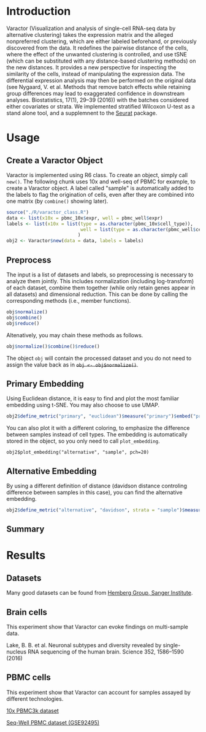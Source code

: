 # Introduction
Varactor (Visualization and analysis of single-cell RNA-seq data by alternative clustering) takes the expression matrix and the alleged nonpreferred clustering, which are either labeled beforehand, or previously discovered from the data. It redefines the pairwise distance of the cells, where the effect of the unwanted clustering is controlled, and use tSNE (which can be substituted with any distance-based clustering methods) on the new distances. It provides a new perspective for inspecting the similarity of the cells, instead of manipulating the expression data. The differential expression analysis may then be performed on the original data (see Nygaard, V. et al. Methods that remove batch effects while retaining group differences may lead to exaggerated confidence in downstream analyses. Biostatistics, 17(1), 29–39 (2016)) with the batches considered either covariates or strata. We implemented stratified Wilcoxon U-test as a stand alone tool, and a supplemnent to the [Seurat](https://github.com/satijalab/seurat) package.

# Usage

## Create a Varactor Object
Varactor is implemented using R6 class. To create an object, simply call ```new()```. The following chunk uses 10x and well-seq of PBMC for example, to create a Varactor object. A label called "sample" is automatically added to the labels to flag the origination of cells, even after they are combined into one matrix (by ```combine()``` showing later).
```r
source("./R/varactor_class.R")
data <- list(x10x = pbmc_10x$expr, well = pbmc_well$expr)
labels <- list(x10x = list(type = as.character(pbmc_10x$cell_type)), 
                           well = list(type = as.character(pbmc_well$cell_type))
                          )
obj2 <- Varactor$new(data = data, labels = labels)
```

## Preprocess
The input is a list of datasets and labels, so preprocessing is necessary to analyze them jointly. This includes normalization (including log-transform) of each dataset, combine them together (while only retain genes appear in all datasets) and dimensional reduction. This can be done by calling the corresponding methods (i.e., member functions).
```r
obj$normalize()
obj$combine()
obj$reduce()
```
Altenatively, you may chain these methods as follows.
```r
obj$normalize()$combine()$reduce()
```
The object ```obj``` will contain the processed dataset and you do not need to assign the value back as in ~~```obj <- obj$normalize()```~~.

## Primary Embedding
Using Euclidean distance, it is easy to find and plot the most familiar embedding using t-SNE. You may also choose to use UMAP.
```r
obj2$define_metric("primary", "euclidean")$measure("primary")$embed("primary", "tsne")$plot_embedding("primary", "type", pch=20)
```
You can also plot it with a different coloring, to emphasize the difference between samples instead of cell types. The embedding is automatically stored in the object, so you only need to call ```plot_embedding```.
```{r}
obj2$plot_embedding("alternative", "sample", pch=20)
```

## Alternative Embedding
By using a different definition of distance (davidson distance controling difference between samples in this case), you can find the alternative embedding.
```r
obj2$define_metric("alternative", "davidson", strata = "sample")$measure("alternative")$embed("alternative", "tsne")$plot_embedding("alternative", "type", pch=20)
```

## Summary


# Results
## Datasets
Many good datasets can be found from [Hemberg Group, Sanger Institute](https://github.com/hemberg-lab/scRNA.seq.datasets).

## Brain cells
This experiment show that Varactor can evoke findings on multi-sample data.

Lake, B. B. et al. Neuronal subtypes and diversity revealed by single-nucleus RNA sequencing of the human brain. Science 352, 1586–1590 (2016)

## PBMC cells
This experiment show that Varactor can account for samples assayed by different technologies.

[10x PBMC3k dataset](http://support.10xgenomics.com/single-cell/datasets/pbmc3k)

[Seq-Well PBMC dataset (GSE92495)](https://www.ncbi.nlm.nih.gov/geo/query/acc.cgi?acc=GSE92495)
